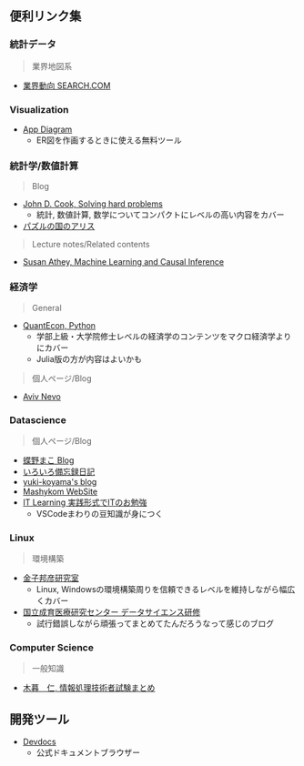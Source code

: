 ## 便利リンク集
### 統計データ

> 業界地図系

- [業界動向 SEARCH.COM](https://gyokai-search.com/)

### Visualization

- [App Diagram](https://app.diagrams.net/)
    - ER図を作画するときに使える無料ツール



### 統計学/数値計算

> Blog

- [John D. Cook, Solving hard problems](https://www.johndcook.com/blog/)
    - 統計, 数値計算, 数学についてコンパクトにレベルの高い内容をカバー
- [パズルの国のアリス](https://www.nikkei-science.com/page/magazine/alice/yyyymm/question.html)

> Lecture notes/Related contents

- [Susan Athey, Machine Learning and Causal Inference](https://gsbdbi.github.io/ml_tutorial/index.html)

### 経済学

> General

- [QuantEcon, Python](https://python.quantecon.org)
    - 学部上級・大学院修士レベルの経済学のコンテンツをマクロ経済学よりにカバー
    - Julia版の方が内容はよいかも


> 個人ページ/Blog

- [Aviv Nevo](https://web.sas.upenn.edu/anevo/60-2/)


### Datascience

> 個人ページ/Blog

- [蝶野まこ Blog](https://tex2e.github.io/blog/)
- [いろいろ備忘録日記](https://devlights.hatenablog.com/)
- [yuki-koyama's blog](https://yuki-koyama.hatenablog.com/)
- [Mashykom WebSite](https://www.koi.mashykom.com/index.html)
- [IT Learning 実践形式でITのお勉強](https://obenkyolab.com/)
    - VSCodeまわりの豆知識が身につく
### Linux

> 環境構築

- [金子邦彦研究室](https://www.kkaneko.jp/index.html)
    - Linux, Windowsの環境構築周りを信頼できるレベルを維持しながら幅広くカバー
- [国立成育医療研究センター データサイエンス研修](https://foxglovetree.wiki.fc2.com/wiki/Environment)
    - 試行錯誤しながら頑張ってまとめてたんだろうなって感じのブログ

### Computer Science

> 一般知識

- [木暮　仁, 情報処理技術者試験まとめ](http://www.kogures.com/hitoshi/webtext/index.html/index.html#or)

## 開発ツール

- [Devdocs](https://devdocs.io/)
    - 公式ドキュメントブラウザー
